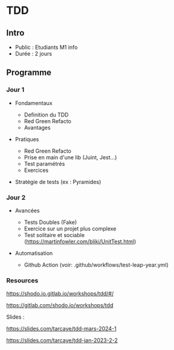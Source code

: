 # TDD

## Intro

- Public : Etudiants M1 info
- Durée : 2 jours

## Programme

### Jour 1

- Fondamentaux
    - Definition du TDD
    - Red Green Refacto
    - Avantages 

- Pratiques
    - Red Green Refacto
    - Prise en main d'une lib (Juint, Jest...)
    - Test paramétrés
    - Exercices
- Stratégie de tests (ex : Pyramides)


### Jour 2

- Avancées
    - Tests Doubles (Fake)
    - Exercice sur un projet plus complexe
    - Test solitaire et sociable (https://martinfowler.com/bliki/UnitTest.html)


- Automatisation
    - Github Action (voir: .github/workflows/test-leap-year.yml)





### Resources

https://shodo.io.gitlab.io/workshops/tdd/#/

https://gitlab.com/shodo.io/workshops/tdd

Slides :

https://slides.com/tarcaye/tdd-mars-2024-1

https://slides.com/tarcaye/tdd-jan-2023-2-2
